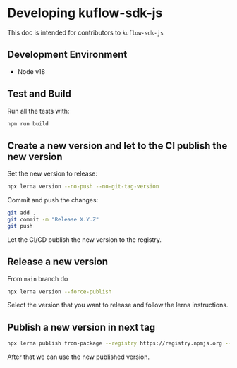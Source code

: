 # Developing kuflow-sdk-js

This doc is intended for contributors to `kuflow-sdk-js`

## Development Environment

- Node v18

## Test and Build

Run all the tests with:

```bash
npm run build
```

## Create a new version and let to the CI publish the new version

Set the new version to release:

```bash
npx lerna version --no-push --no-git-tag-version
```

Commit and push the changes:

```bash
git add .
git commit -m "Release X.Y.Z"
git push
```

Let the CI/CD publish the new version to the registry.

## Release a new version

From `main` branch do

```bash
npx lerna version --force-publish
```

Select the version that you want to release and follow the lerna instructions.

## Publish a new version in next tag

```bash
npx lerna publish from-package --registry https://registry.npmjs.org --dist-tag next
```

After that we can use the new published version.
